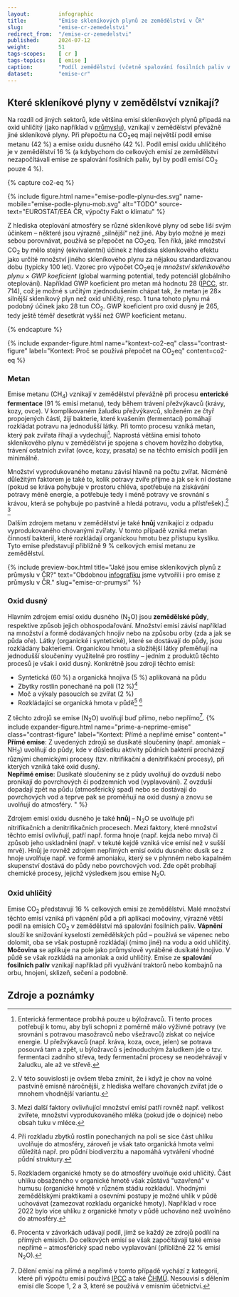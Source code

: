 ```yaml
---
layout:         infographic
title:          "Emise skleníkových plynů ze zemědělství v ČR"
slug:           "emise-cr-zemedelstvi"
redirect_from:  "/emise-cr-zemedelstvi"
published:      2024-07-12
weight:         51
tags-scopes:    [ cr ]
tags-topics:    [ emise ]
caption:        "Podíl zemědělství (včetně spalování fosilních paliv v tomto sektoru) na celkových emisích skleníkových plynů Česka v roce 2022 byl 8,2 %."
dataset:        "emise-cr"
---
```


## Které skleníkové plyny v zemědělství vznikají?

Na rozdíl od jiných sektorů, kde většina emisí skleníkových plynů připadá na oxid uhličitý (jako například v [průmyslu](https://faktaoklimatu.cz/infografiky/emise-cr-prumysl?q=prumys)), vznikají v zemědělství převážně jiné skleníkové plyny. Při přepočtu na CO<sub>2</sub>eq mají největší podíl emise metanu (42 %) a emise oxidu dusného (42 %). Podíl emisí oxidu uhličitého je v zemědělství 16 % (a kdybychom do celkových emisí ze zemědělství nezapočítávali emise ze spalování fosilních paliv, byl by podíl emisí CO<sub>2</sub> pouze 4 %).


{% capture co2-eq %}

{% include figure.html
name="emise-podle-plynu-des.svg"
name-mobile="emise-podle-plynu-mob.svg"
alt="TODO"
source-text="EUROSTAT/EEA ČR, výpočty Fakt o klimatu"
%}

Z hlediska oteplování atmosféry se různé skleníkové plyny od sebe liší svým účinkem – některé jsou výrazně „silnější“ než jiné. Aby bylo možné je mezi sebou porovnávat, používá se přepočet na CO<sub>2</sub>eq. Ten říká, jaké množství CO<sub>2</sub> by mělo stejný (ekvivalentní) účinek z hlediska skleníkového efektu jako určité množství jiného skleníkového plynu za nějakou standardizovanou dobu (typicky 100 let). Vzorec pro výpočet CO<sub>2</sub>eq je *množství skleníkového plynu* × *GWP koeficient* (global warming potential, tedy potenciál globálního oteplování). Například GWP koeficient pro metan má hodnotu 28 ([IPCC](https://www.ipcc.ch/site/assets/uploads/2018/02/WG1AR5_Chapter08_FINAL.pdf), str. 714), což je možné s určitým zjednodušením chápat tak, že metan je 28× silnější skleníkový plyn než oxid uhličitý, resp. 1 tuna tohoto plynu má podobný účinek jako 28 tun CO<sub>2</sub>. GWP koeficient pro oxid dusný je 265, tedy ještě téměř desetkrát vyšší než GWP koeficient metanu.

{% endcapture %}

{% include expander-figure.html
    name="kontext-co2-eq"
    class="contrast-figure"
    label="Kontext: Proč se používá přepočet na CO<sub>2</sub>eq"
    content=co2-eq
%}

### Metan
Emise metanu (CH<sub>4</sub>) vznikají v zemědělství převážně při procesu **enterické fermentace** (91 % emisí metanu), tedy během trávení přežvýkavců (krávy, kozy, ovce). V komplikovaném žaludku přežvýkavců, složeném ze čtyř propojených částí, žijí bakterie, které kvašením (fermentací) pomáhají rozkládat potravu na jednodušší látky. Při tomto procesu vzniká metan, který pak zvířata říhají a vydechují[^entericka-fermentace]. Naprostá většina emisí tohoto skleníkového plynu v zemědělství je spojena s chovem hovězího dobytka, trávení ostatních zvířat (ovce, kozy, prasata) se na těchto emisích podílí jen minimálně.

Množství vyprodukovaného metanu závisí hlavně na počtu zvířat. Nicméně důležitým faktorem je také to, kolik potravy zvíře přijme a jak se k ní dostane (pokud se kráva pohybuje v prostoru chléva, spotřebuje na získávání potravy méně energie, a potřebuje tedy i méně potravy ve srovnání s krávou, která se pohybuje po pastvině a hledá potravu, vodu a přístřešek).[^animal-welfare] [^dalsi-faktory]

Dalším zdrojem metanu v zemědělství je také **hnůj** vznikající z odpadu vyprodukovaného chovanými zvířaty. V tomto případě vzniká metan činností bakterií, které rozkládají organickou hmotu bez přístupu kyslíku. Tyto emise představují přibližně 9 % celkových emisí metanu ze zemědělství. 

{% include preview-box.html
    title="Jaké jsou emise skleníkových plynů z průmyslu v ČR?"
    text="Obdobnou [infografiku](/infografiky/emise-cr-prumysl) jsme vytvořili i pro emise z průmyslu v ČR."
    slug="emise-cr-prumysl"
%}

### Oxid dusný
Hlavním zdrojem emisí oxidu dusného (N<sub>2</sub>O) jsou **zemědělské půdy**, respektive způsob jejich obhospodařování. Množství emisí závisí například na množství a formě dodávaných hnojiv nebo na způsobu orby (zda a jak se půda oře). Látky (organické i syntetické), které se dostávají do půdy, jsou rozkládány bakteriemi. Organickou hmotu a složitější látky přeměňují na jednodušší sloučeniny využitelné pro rostliny – jedním z produktů těchto procesů je však i oxid dusný. Konkrétně jsou zdroji těchto emisí:
- Syntetická (60 %) a organická hnojiva (5 %) aplikovaná na půdu
- Zbytky rostlin ponechané na poli (12 %)[^zbytky-rostlin]
- Moč a výkaly pasoucích se zvířat (2 %)
- Rozkládající se organická hmota v půdě[^org-hmota] [^procenta-vysvetleni]

Z těchto zdrojů se emise (N<sub>2</sub>O) uvolňují buď přímo, nebo nepřímo[^prime-neprime].
{% include expander-figure.html
    name="prime-a-neprime-emise"
    class="contrast-figure"
    label="Kontext: Přímé a nepřímé emise"
    content="
**Přímé emise**: Z uvedených zdrojů se dusíkaté sloučeniny (např. amoniak – NH<sub>3</sub>) uvolňují do půdy, kde v důsledku aktivity půdních bakterií procházejí různými chemickými procesy (tzv. nitrifikační a denitrifikační procesy), při kterých vzniká také oxid dusný.  
**Nepřímé emise**: Dusíkaté sloučeniny se z půdy uvolňují do ovzduší nebo pronikají do povrchových či podzemních vod (vyplavování). Z ovzduší dopadají zpět na půdu (atmosférický spad) nebo se dostávají do povrchových vod a teprve pak se proměňují na oxid dusný a znovu se uvolňují do atmosféry. 
"
%}


Zdrojem emisí oxidu dusného je také **hnůj** – N<sub>2</sub>O se uvolňuje při nitrifikačních a denitrifikačních procesech. Mezi faktory, které množství těchto emisí ovlivňují, patří např. forma hnoje (např. kejda nebo mrva) či způsob jeho uskladnění (např. v tekuté kejdě vzniká více emisí než v sušší mrvě). Hnůj je rovněž zdrojem nepřímých emisí oxidu dusného: dusík se z hnoje uvolňuje např. ve formě amoniaku, který se v plynném nebo kapalném skupenství dostává do půdy nebo povrchových vod. Zde opět probíhají chemické procesy, jejichž výsledkem jsou emise N<sub>2</sub>O.

### Oxid uhličitý
Emise CO<sub>2</sub> představují 16 % celkových emisí ze zemědělství. Malé množství těchto emisí vzniká při vápnění půd a při aplikaci močoviny, výrazně větší podíl na emisích CO<sub>2</sub> v zemědělství má spalování fosilních paliv. **Vápnění** slouží ke snižování kyselosti zemědělských půd – používá se vápenec nebo dolomit, oba se však postupně rozkládají (mimo jiné) na vodu a oxid uhličitý. **Močovina** se aplikuje na pole jako průmyslově vyráběné dusíkaté hnojivo. V půdě se však rozkládá na amoniak a oxid uhličitý. Emise ze **spalování fosilních paliv** vznikají například při využívání traktorů nebo kombajnů na orbu, hnojení, sklizeň, sečení a podobně. 

## Zdroje a poznámky

[^entericka-fermentace]: Enterická fermentace probíhá pouze u býložravců. Ti tento proces potřebují k tomu, aby byli schopni z poměrně málo výživné potravy (ve srovnání s potravou masožravců nebo všežravců) získat co nejvíce energie. U přežvýkavců (např. kráva, koza, ovce, jelen) se potrava posouvá tam a zpět, u býložravců s jednoduchým žaludkem jde o tzv. fermentaci zadního střeva, tedy fermentační procesy se neodehrávají v žaludku, ale až ve střevě.
[^prime-neprime]: Dělení emisí na přímé a nepřímé v tomto případě vychází z kategorií, které při výpočtu emisí používá [IPCC](https://www.ipcc-nggip.iges.or.jp/public/gp/bgp/4_6_Indirect_N2O_Agriculture.pdf) a také [ČHMÚ](https://www.chmi.cz/files/portal/docs/uoco/oez/nis/NIR/CZE_NID-2024-2022_main_text_UNFCCC.pdf). Nesouvisí s dělením emisí dle Scope 1, 2 a 3, které se používá v emisním účetnictví. 
[^procenta-vysvetleni]: Procenta v závorkách udávají podíl, jímž se každý ze zdrojů podílí na přímých emisích. Do celkových emisí se však započítávají také emise nepřímé – atmosférický spad nebo vyplavování (přibližně 22 % emisí N<sub>2</sub>O).
[^org-hmota]: Rozkladem organické hmoty se do atmosféry uvolňuje oxid uhličitý. Část uhlíku obsaženého v organické hmotě však zůstává "uzavřená" v humusu (organické hmotě v různém stádiu rozkladu). Vhodnými zemědělskými praktikami a osevními postupy je možné uhlík v půdě uchovávat (zamezovat rozkladu organické hmoty). Například v roce 2022 bylo více uhlíku z organické hmoty v půdě uchováno než uvolněno do atmosféry.
[^dalsi-faktory]: Mezi další faktory ovlivňující množství emisí patří rovněž např. velikost zvířete, množství vyprodukovaného mléka (pokud jde o dojnice) nebo obsah tuku v mléce.
[^animal-welfare]: V této souvislosti je ovšem třeba zmínit, že i když je chov na volné pastvině emisně náročnější, z hlediska welfare chovaných zvířat jde o mnohem vhodnější variantu.
[^zbytky-rostlin]: Při rozkladu zbytků rostlin ponechaných na poli se sice část uhlíku uvolňuje do atmosféry, zároveň je však tato organická hmota velmi důležitá např. pro půdní biodiverzitu a napomáhá vytváření vhodné půdní struktury.
